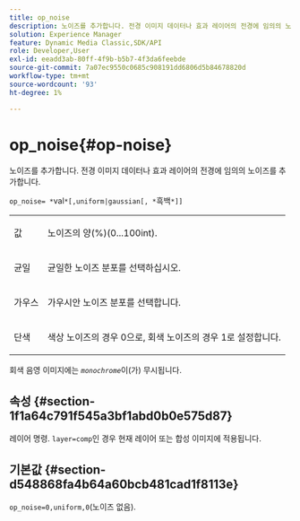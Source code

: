 ```yaml
---
title: op_noise
description: 노이즈를 추가합니다. 전경 이미지 데이터나 효과 레이어의 전경에 임의의 노이즈를 추가합니다.
solution: Experience Manager
feature: Dynamic Media Classic,SDK/API
role: Developer,User
exl-id: eeadd3ab-80ff-4f9b-b5b7-4f3da6feebde
source-git-commit: 7a07ec9550c0685c908191dd6806d5b84678820d
workflow-type: tm+mt
source-wordcount: '93'
ht-degree: 1%

---
```


# op_noise{#op-noise}

노이즈를 추가합니다. 전경 이미지 데이터나 효과 레이어의 전경에 임의의 노이즈를 추가합니다.

`op_noise= *`val`*[,uniform|gaussian[, *`흑백`*]]`

<table id="table_40675464E5824D52BF392ECCE2DDC03C"> 
 <tbody> 
  <tr> 
   <td colname="col1"> <p><span class="codeph"> 값</span> </p> </td> 
   <td colname="col2"> <p>노이즈의 양(%)(0...100int). </p> </td> 
  </tr> 
  <tr> 
   <td colname="col1"> <p><span class="codeph"> 균일</span> </p> </td> 
   <td colname="col2"> <p>균일한 노이즈 분포를 선택하십시오. </p> </td> 
  </tr> 
  <tr> 
   <td colname="col1"> <p><span class="codeph"> 가우스</span> </p> </td> 
   <td colname="col2"> <p>가우시안 노이즈 분포를 선택합니다. </p> </td> 
  </tr> 
  <tr> 
   <td colname="col1"> <p><span class="varname"> 단색</span> </p> </td> 
   <td colname="col2"> <p>색상 노이즈의 경우 0으로, 회색 노이즈의 경우 1로 설정합니다. </p> </td> 
  </tr> 
 </tbody> 
</table>

회색 음영 이미지에는 *`monochrome`*&#x200B;이(가) 무시됩니다.

## 속성 {#section-1f1a64c791f545a3bf1abd0b0e575d87}

레이어 명령. `layer=comp`인 경우 현재 레이어 또는 합성 이미지에 적용됩니다.

## 기본값 {#section-d548868fa4b64a60bcb481cad1f8113e}

`op_noise=0,uniform,0`(노이즈 없음).
